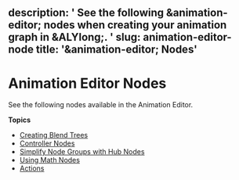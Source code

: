 description: ' See the following &animation-editor; nodes when creating your animation
  graph in &ALYlong;. '
slug: animation-editor-node
title: '&animation-editor; Nodes'
---
# Animation Editor Nodes<a name="animation-editor-node"></a>

See the following nodes available in the Animation Editor\.

**Topics**
+ [Creating Blend Trees](animation-editor-creating-blend-trees.md)
+ [Controller Nodes](animation-editor-controller-nodes.md)
+ [Simplify Node Groups with Hub Nodes](animation-editor-using-hub-nodes-to-simplify-groups.md)
+ [Using Math Nodes](animation-editor-math-nodes.md)
+ [Actions](animation-editor-actions.md)